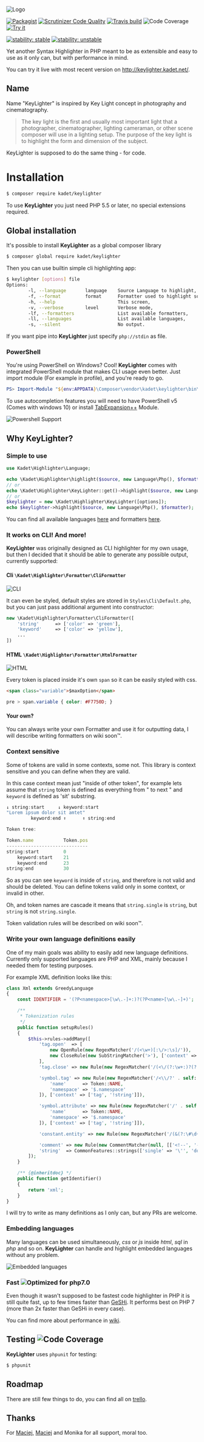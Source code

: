 ![Logo](http://kadet.net/keylighter/logo.png)

[![Packagist](https://img.shields.io/packagist/v/kadet/keylighter.svg?style=flat-square)](https://packagist.org/packages/kadet/keylighter)
[![Scrutinizer Code Quality](https://img.shields.io/scrutinizer/g/kadet1090/keylighter.svg?style=flat-square)](https://scrutinizer-ci.com/g/kadet1090/KeyLighter/?branch=master)
[![Travis build](https://img.shields.io/travis/kadet1090/KeyLighter.svg?style=flat-square)](https://travis-ci.org/kadet1090/KeyLighter)
![Code Coverage](https://img.shields.io/scrutinizer/coverage/g/kadet1090/keylighter.svg?style=flat-square)
[![Try it](https://img.shields.io/badge/www-try%20it-FF9700.svg?style=flat-square)](http://keylighter.kadet.net/try)

[![stability: stable](https://img.shields.io/badge/Public%20API-stable-green.svg?style=flat-square)](Docs/usage.nd)
[![stability: unstable](https://img.shields.io/badge/Internal%20API-unstable-yellow.svg?style=flat-square)](Docs/extending.nd)

Yet another Syntax Highlighter in PHP meant to be as extensible 
and easy to use as it only can, but with performance in mind.

You can try it live with most recent version on http://keylighter.kadet.net/.

## Name
Name "KeyLighter" is inspired by Key Light concept in photography and cinematography.

> The key light is the first and usually most important light that a photographer, cinematographer, lighting cameraman, or other scene composer will use in a lighting setup. The purpose of the key light is to highlight the form and dimension of the subject.

KeyLighter is supposed to do the same thing - for code.

# Installation
```bash
$ composer require kadet/keylighter
```

To use **KeyLighter** you just need PHP 5.5 or later, no special extensions required.

## Global installation
It's possible to install **KeyLighter** as a global composer library
```bash
$ composer global require kadet/keylighter
```
Then you can use builtin simple cli highlighting app:
```bash
$ keylighter [options] file
Options:
        -l, --language       language    Source Language to highlight, default: html > php,
        -f, --format         format      Formatter used to highlight source, for example: html, default: cli,
        -h, --help                       This screen,
        -v, --verbose        level       Verbose mode,
        -lf, --formatters                List available formatters,
        -ll, --languages                 List available languages,
        -s, --silent                     No output.
```
If you want pipe into **KeyLighter** just specify `php://stdin` as file.

### PowerShell
You're using PowerShell on Windows? Cool! **KeyLighter** comes with integrated PowerShell module that makes CLI usage even better. Just import module (For example in profile), and you're ready to go.

```powershell
PS> Import-Module "${env:APPDATA}\Composer\vendor\kadet\keylighter\bin\KeyLighter.psd1"
```

To use autocompletion features you will need to have PowerShell v5 (Comes with windows 10) or install [TabExpansion++](https://github.com/lzybkr/TabExpansionPlusPlus) Module.

![Powershell Support](https://dl.dropboxusercontent.com/u/60020102/ShareX/2016-03/2016-03-19_21-44-54-a2.png)

## Why KeyLighter?

### Simple to use
```php
use Kadet\Highlighter\Language;

echo \Kadet\Highlighter\highlight($source, new Language\Php(), $formatter);
// or
echo \Kadet\Highlighter\KeyLighter::get()->highlight($source, new Language\Php(), $formatter);
// or
$keylighter = new \Kadet\Highlighter\KeyLighter([options]);
echo $keylighter->highlight($source, new Language\Php(), $formatter);
```

You can find all available languages [here](https://github.com/kadet1090/KeyLighter/tree/master/Language) and formatters [here](https://github.com/kadet1090/KeyLighter/tree/master/Formatter).

### It works on CLI! And more!
**KeyLighter** was originally designed as CLI highlighter for my own usage,
but then I decided that it should be able to generate any possible output,
currently supported:

#### Cli `\Kadet\Highlighter\Formatter\CliFormatter`
![CLI](https://dl.dropboxusercontent.com/u/60020102/ShareX/2016-03/2016-03-27_19-19-25-af.png)

It can even be styled, default styles are stored in `Styles\Cli\Default.php`, but you can just pass additional argument into constructor:

```php
new \Kadet\Highlighter\Formatter\CliFormatter([
    'string'      => ['color' => 'green'],
    'keyword'     => ['color' => 'yellow'],
    ...
])
```

#### HTML `\Kadet\Highlighter\Formatter\HtmlFormatter`
![HTML](https://dl.dropboxusercontent.com/u/60020102/ShareX/2016-03/2016-03-27_19-27-17-b1.png)

Every token is placed inside it's own `span` so it can be easily styled with css.

```html
<span class="variable">$maxOption</span>
```

```css
pre > span.variable { color: #F7750D; }
```
#### Your own?
You can always write your own Formatter and use it for outputting data,
I will describe writing formatters on wiki soon™.


### Context sensitive
Some of tokens are valid in some contexts, some not. This library
is context sensitive and you can define when they are valid.

In this case context mean just "inside of other token",
for example lets assume that `string` token is defined
as everything from " to next " and `keyword` is
defined as 'sit' substring.

```js
↓ string:start     ↓ keyword:start
"Lorem ipsum dolor sit amtet"
         keyword:end ↑      ↑ string:end

Token tree:

Token.name           Token.pos
------------------------------
string:start         0
    keyword:start    21
    keyword:end      23
string:end           30
```

So as you can see `keyword` is inside of `string`,
and therefore is not valid and should be deleted.
You can define tokens valid only in some context, or invalid in other.

Oh, and token names are cascade it means that `string.single` is `string`,
but `string` is not `string.single`.

Token validation rules will be described on wiki soon™.

### Write your own language definitions easily
One of my main goals was ability to easily add new language definitions.
Currently only supported languages are PHP and XML,
mainly because I needed them for testing purposes.

For example XML definition looks like this:
```php
class Xml extends GreedyLanguage
{
    const IDENTIFIER = '(?P<namespace>[\w\.-]+:)?(?P<name>[\w\.-]+)';

    /**
     * Tokenization rules
     */
    public function setupRules()
    {
        $this->rules->addMany([
            'tag.open'  => [
                new OpenRule(new RegexMatcher('/(<\w+)[:\/>:\s]/')),
                new CloseRule(new SubStringMatcher('>'), ['context' => ['!string', '!comment']])
            ],
            'tag.close' => new Rule(new RegexMatcher('/(<\/(?:\w+:)?(?:[\w\.]+)>)/')),

            'symbol.tag' => new Rule(new RegexMatcher('/<\\/?' . self::IDENTIFIER . '/', [
                'name'      => Token::NAME,
                'namespace' => '$.namespace'
            ]), ['context' => ['tag', '!string']]),

            'symbol.attribute' => new Rule(new RegexMatcher('/' . self::IDENTIFIER . '=/', [
                'name'      => Token::NAME,
                'namespace' => '$.namespace'
            ]), ['context' => ['tag', '!string']]),

            'constant.entity' => new Rule(new RegexMatcher('/(&(?:\#\d+|[a-z])+;)/si')),

            'comment' => new Rule(new CommentMatcher(null, [['<!--', '-->']])),
            'string'  => CommonFeatures::strings(['single' => '\'', 'double' => '"'], ['context' => ['tag']]),
        ]);
    }

    /** {@inheritdoc} */
    public function getIdentifier()
    {
        return 'xml';
    }
}
```

I will try to write as many definitions as I only can,
but any PRs are welcome.

### Embedding languages
Many languages can be used simultaneously, *css* or *js* inside *html*, *sql* in  *php* and so on. **KeyLighter** can handle and highlight embedded languages without any problem.

![Embedded languages](http://kadet.net/keylighter/language-embedding.png)

### Fast ![Optimized for php7.0](https://img.shields.io/badge/optimized%20for-PHP%207-8892BF.svg?style=flat-square)
Even though it wasn't supposed to be fastest code highlighter in PHP
it is still quite fast, up to few times faster than [GeSHi](http://geshi.org/).
It performs best on PHP 7 (more than 2x faster than GeSHi in every case).

You can find more about performance in [wiki](https://github.com/kadet1090/KeyLighter/wiki/Performance).

## Testing ![Code Coverage](https://img.shields.io/scrutinizer/coverage/g/kadet1090/keylighter.svg?style=flat-square)
**KeyLighter** uses `phpunit` for testing:
```bash
$ phpunit
```

## Roadmap
There are still few things to do, you can find all on [trello](https://trello.com/b/9I4CO0Te/highlighter).

## Thanks
For [Maciej](https://github.com/ksiazkowicz), [Maciej](https://github.com/sobak) and Monika for all support, moral too.

